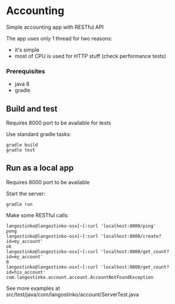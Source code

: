 # Accounting

Simple accounting app with RESTful API

The app uses only 1 thread for two reasons:
* it's simple
* most of CPU is used for HTTP stuff (check performance tests)

### Prerequisites
* java 8
* gradle

##

## Build and test

Requires 8000 port to be available for tests

Use standard gradle tasks:
```
gradle build
gradle test
```
## Run as a local app

Requires 8000 port to be available

Start the server:
```
gradle run
```

Make some RESTful calls:
```
langostinko@langostinko-osx[~]:curl 'localhost:8000/ping'
pong
langostinko@langostinko-osx[~]:curl 'localhost:8000/create?id=my_account'
ok
langostinko@langostinko-osx[~]:curl 'localhost:8000/get_count?id=my_account'
0
langostinko@langostinko-osx[~]:curl 'localhost:8000/get_count?id=his_account'
com.langostinko.account.account.AccountNotFoundException
```

See more examples at src/test/java/com/langostinko/account/ServerTest.java
